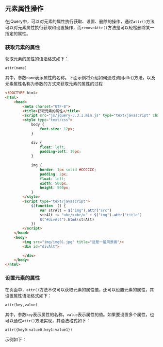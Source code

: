 ## 元素属性操作

在jQuery中，可以对元素的属性执行获取、设置、删除的操作，通过`attr()`方法可以对元素属性执行获取和设置操作，而`removeAttr()`方法是可以轻松删除某一指定的属性。

### 获取元素的属性

获取元素的属性的语法格式如下：

```juery
attr(name)
```
其中，参数`name`表示属性的名称。下面示例将介绍如何通过调用attr()方法，以及元素属性名称为参数的方式来获取元素的属性的过程

```html
<!DOCTYPE html>
<html>
	<head>
		<meta charset="UTF-8">
		<title>获取元素的属性</title>
		<script src="js/jquery-3.3.1.min.js" type="text/javascript" charset="utf-8"></script>
		<style type="text/css">
			body {
				font-size: 12px;
			}
			
			div {
				float: left;
				padding-left: 10px;
			}
			
			img {
				border: 1px solid #CCCCCC;
				padding: 2px;
				float: left;
				width: 500px;
				height: 500px;
			}
		</style>
		<script type="text/javascript">
			$(function  () {
				var strAlt = $("img").attr("src")
				strAlt += "<br/><br/>" + $("img").attr("title")
				$("#divAlt").html(strAlt)
			})
		</script>
	</head>
	<body>
		<img src="img/img01.jpg" title="这是一幅风景画"/>
		<div id="divAlt">
			
		</div>
	</body>
</html>
```

### 设置元素的属性

在页面中，`attr()`方法不仅可以获取元素的属性值，还可以设置元素的属性，其设置属性语法格式如下：
```jquery
attr(key,value)
```
其中，参数`key`表示属性的名称，`value`表示属性的值。如果要设置多个属性，也可以通过`attr()`方法实现，其语法格式如下：
```jquery
attr({key0:value0,key1:value1})
```

示例如下：
```html

```